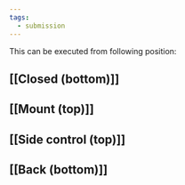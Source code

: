```yaml
---
tags:
  - submission
---
```





This can be executed from following position:
## [[Closed (bottom)]]

## [[Mount (top)]]

## [[Side control (top)]]

## [[Back (bottom)]]

